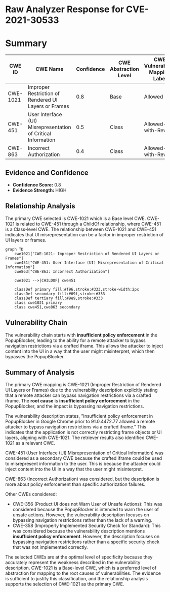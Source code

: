 # Raw Analyzer Response for CVE-2021-30533

# Summary
| CWE ID | CWE Name | Confidence | CWE Abstraction Level | CWE Vulnerability Mapping Label | CWE-Vulnerability Mapping Notes |
|---|---|---|---|---|---|
| CWE-1021 | Improper Restriction of Rendered UI Layers or Frames | 0.8 | Base | Allowed | Primary CWE |
| CWE-451 | User Interface (UI) Misrepresentation of Critical Information | 0.5 | Class | Allowed-with-Review | Secondary CWE |
| CWE-863 | Incorrect Authorization | 0.4 | Class | Allowed-with-Review | Secondary CWE |

## Evidence and Confidence

*   **Confidence Score:** 0.8
*   **Evidence Strength:** HIGH

## Relationship Analysis
The primary CWE selected is CWE-1021 which is a Base level CWE. CWE-1021 is related to CWE-451 through a ChildOf relationship, where CWE-451 is a Class-level CWE. The relationship between CWE-1021 and CWE-451 indicates that UI misrepresentation can be a factor in improper restriction of UI layers or frames.

```mermaid
graph TD
    cwe1021["CWE-1021: Improper Restriction of Rendered UI Layers or Frames"]
    cwe451["CWE-451: User Interface (UI) Misrepresentation of Critical Information"]
    cwe863["CWE-863: Incorrect Authorization"]
    
    cwe1021 -->|CHILDOF| cwe451
    
    classDef primary fill:#f96,stroke:#333,stroke-width:2px
    classDef secondary fill:#69f,stroke:#333
    classDef tertiary fill:#9e9,stroke:#333
    class cwe1021 primary
    class cwe451,cwe863 secondary
```

## Vulnerability Chain
The vulnerability chain starts with **insufficient policy enforcement** in the PopupBlocker, leading to the ability for a remote attacker to bypass navigation restrictions via a crafted iframe. This allows the attacker to inject content into the UI in a way that the user might misinterpret, which then bypasses the PopupBlocker.

## Summary of Analysis
The primary CWE mapping is CWE-1021 (Improper Restriction of Rendered UI Layers or Frames) due to the vulnerability description explicitly stating that a remote attacker can bypass navigation restrictions via a crafted iframe. The **root cause** is **insufficient policy enforcement** in the PopupBlocker, and the impact is bypassing navigation restrictions.

The vulnerability description states, "Insufficient policy enforcement in PopupBlocker in Google Chrome prior to 91.0.4472.77 allowed a remote attacker to bypass navigation restrictions via a crafted iframe." This indicates that the application is not correctly restricting frame objects or UI layers, aligning with CWE-1021. The retriever results also identified CWE-1021 as a relevant CWE.

CWE-451 (User Interface (UI) Misrepresentation of Critical Information) was considered as a secondary CWE because the crafted iframe could be used to misrepresent information to the user. This is because the attacker could inject content into the UI in a way that the user might misinterpret.

CWE-863 (Incorrect Authorization) was considered, but the description is more about policy enforcement than specific authorization failures.

Other CWEs considered:

*   CWE-356 (Product UI does not Warn User of Unsafe Actions): This was considered because the PopupBlocker is intended to warn the user of unsafe actions. However, the vulnerability description focuses on bypassing navigation restrictions rather than the lack of a warning.
*   CWE-358 (Improperly Implemented Security Check for Standard): This was considered because the vulnerability description mentions **insufficient policy enforcement**. However, the description focuses on bypassing navigation restrictions rather than a specific security check that was not implemented correctly.

The selected CWEs are at the optimal level of specificity because they accurately represent the weakness described in the vulnerability description. CWE-1021 is a Base-level CWE, which is a preferred level of abstraction for mapping to the root causes of vulnerabilities. The evidence is sufficient to justify this classification, and the relationship analysis supports the selection of CWE-1021 as the primary CWE.